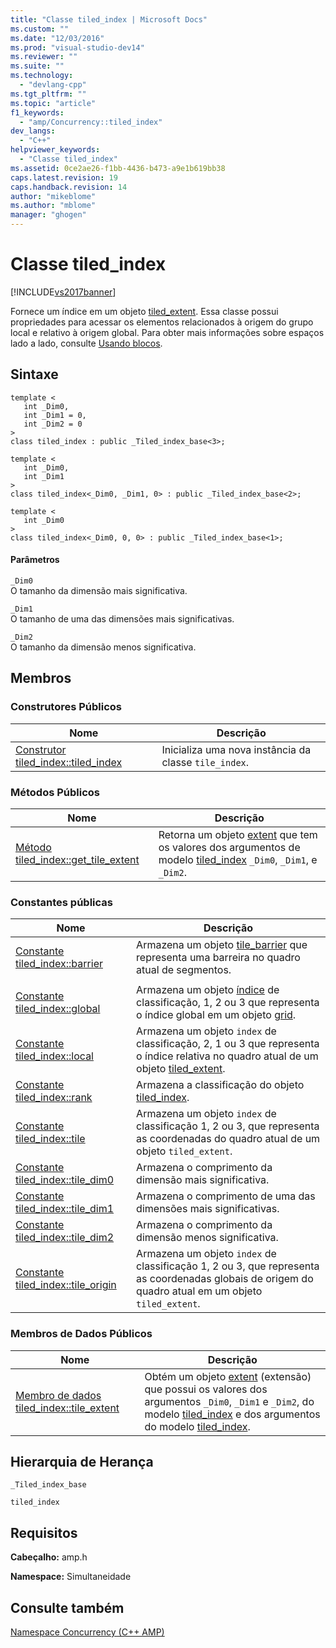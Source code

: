 ```yaml
---
title: "Classe tiled_index | Microsoft Docs"
ms.custom: ""
ms.date: "12/03/2016"
ms.prod: "visual-studio-dev14"
ms.reviewer: ""
ms.suite: ""
ms.technology: 
  - "devlang-cpp"
ms.tgt_pltfrm: ""
ms.topic: "article"
f1_keywords: 
  - "amp/Concurrency::tiled_index"
dev_langs: 
  - "C++"
helpviewer_keywords: 
  - "Classe tiled_index"
ms.assetid: 0ce2ae26-f1bb-4436-b473-a9e1b619bb38
caps.latest.revision: 19
caps.handback.revision: 14
author: "mikeblome"
ms.author: "mblome"
manager: "ghogen"
---
```

# Classe tiled_index
[!INCLUDE[vs2017banner](../../../assembler/inline/includes/vs2017banner.md)]

Fornece um índice em um objeto [tiled\_extent](../../../parallel/amp/reference/tiled-extent-class.md).  Essa classe possui propriedades para acessar os elementos relacionados à origem do grupo local e relativo à origem global.  Para obter mais informações sobre espaços lado a lado, consulte [Usando blocos](../../../parallel/amp/using-tiles.md).  
  
## Sintaxe  
  
```  
template <  
   int _Dim0,  
   int _Dim1 = 0,  
   int _Dim2 = 0  
>  
class tiled_index : public _Tiled_index_base<3>;  
  
template <  
   int _Dim0,  
   int _Dim1  
>  
class tiled_index<_Dim0, _Dim1, 0> : public _Tiled_index_base<2>;  
  
template <  
   int _Dim0  
>  
class tiled_index<_Dim0, 0, 0> : public _Tiled_index_base<1>;  
```  
  
#### Parâmetros  
 `_Dim0`  
 O tamanho da dimensão mais significativa.  
  
 `_Dim1`  
 O tamanho de uma das dimensões mais significativas.  
  
 `_Dim2`  
 O tamanho da dimensão menos significativa.  
  
## Membros  
  
### Construtores Públicos  
  
|Nome|Descrição|  
|----------|---------------|  
|[Construtor tiled\_index::tiled\_index](../Topic/tiled_index::tiled_index%20Constructor.md)|Inicializa uma nova instância da classe `tile_index`.|  
  
### Métodos Públicos  
  
|Nome|Descrição|  
|----------|---------------|  
|[Método tiled\_index::get\_tile\_extent](../Topic/tiled_index::get_tile_extent%20Method.md)|Retorna um objeto [extent](../Topic/extent%20Class%20\(C++%20AMP\).md) que tem os valores dos argumentos de modelo [tiled\_index](../../../parallel/amp/reference/tiled-index-class.md) `_Dim0`, `_Dim1`, e `_Dim2`.|  
  
### Constantes públicas  
  
|Nome|Descrição|  
|----------|---------------|  
|[Constante tiled\_index::barrier](../Topic/tiled_index::barrier%20Constant.md)|Armazena um objeto [tile\_barrier](../Topic/tile_barrier%20Class.md) que representa uma barreira no quadro atual de segmentos.|  
|||  
|[Constante tiled\_index::global](../Topic/tiled_index::global%20Constant.md)|Armazena um objeto [índice](../../../parallel/amp/reference/index-class.md) de classificação, 1, 2 ou 3 que representa o índice global em um objeto [grid](http://msdn.microsoft.com/pt-br/f7d1b6a6-586c-4345-b09a-bfc26c492cb0).|  
|[Constante tiled\_index::local](../Topic/tiled_index::local%20Constant.md)|Armazena um objeto `index` de classificação, 2, 1 ou 3 que representa o índice relativa no quadro atual de um objeto [tiled\_extent](../../../parallel/amp/reference/tiled-extent-class.md).|  
|[Constante tiled\_index::rank](../Topic/tiled_index::rank%20Constant.md)|Armazena a classificação do objeto [tiled\_index](../../../parallel/amp/reference/tiled-index-class.md).|  
|[Constante tiled\_index::tile](../Topic/tiled_index::tile%20Constant.md)|Armazena um objeto `index` de classificação 1, 2 ou 3, que representa as coordenadas do quadro atual de um objeto `tiled_extent`.|  
|[Constante tiled\_index::tile\_dim0](../Topic/tiled_index::tile_dim0%20Constant.md)|Armazena o comprimento da dimensão mais significativa.|  
|[Constante tiled\_index::tile\_dim1](../Topic/tiled_index::tile_dim1%20Constant.md)|Armazena o comprimento de uma das dimensões mais significativas.|  
|[Constante tiled\_index::tile\_dim2](../Topic/tiled_index::tile_dim2%20Constant.md)|Armazena o comprimento da dimensão menos significativa.|  
|[Constante tiled\_index::tile\_origin](../Topic/tiled_index::tile_origin%20Constant.md)|Armazena um objeto `index` de classificação 1, 2 ou 3, que representa as coordenadas globais de origem do quadro atual em um objeto `tiled_extent`.|  
  
### Membros de Dados Públicos  
  
|Nome|Descrição|  
|----------|---------------|  
|[Membro de dados tiled\_index::tile\_extent](../Topic/tiled_index::tile_extent%20Data%20Member.md)|Obtém um objeto [extent](../Topic/extent%20Class%20\(C++%20AMP\).md) \(extensão\) que possui os valores dos argumentos `_Dim0`, `_Dim1` e `_Dim2`, do modelo [tiled\_index](../../../parallel/amp/reference/tiled-index-class.md) e dos argumentos do modelo [tiled\_index](../../../parallel/amp/reference/tiled-index-class.md).|  
  
## Hierarquia de Herança  
 `_Tiled_index_base`  
  
 `tiled_index`  
  
## Requisitos  
 **Cabeçalho:** amp.h  
  
 **Namespace:** Simultaneidade  
  
## Consulte também  
 [Namespace Concurrency \(C\+\+ AMP\)](../../../parallel/amp/reference/concurrency-namespace-cpp-amp.md)